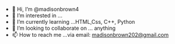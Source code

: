 - 👋 Hi, I’m @madisonbrown4
- 👀 I’m interested in ...
- 🌱 I’m currently learning ...HTML,Css, C++, Python
- 💞️ I’m looking to collaborate on ... anything
- 📫 How to reach me ...via email: madisonbrown202@gmail.com

<!---
madisonbrown4/madisonbrown4 is a ✨ special ✨ repository because its `README.md` (this file) appears on your GitHub profile.
You can click the Preview link to take a look at your changes.
--->
